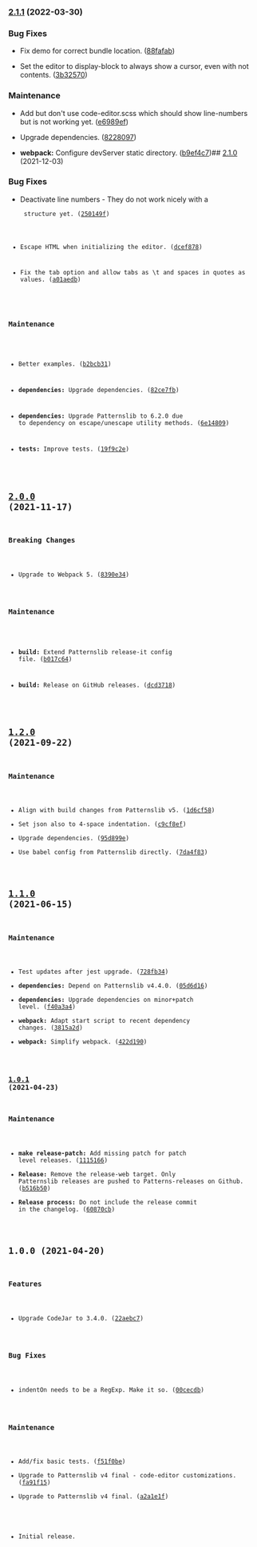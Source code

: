 

### [2.1.1](https://github.com/patternslib/pat-code-editor/compare/2.1.0...2.1.1) (2022-03-30)


### Bug Fixes

* Fix demo for correct bundle location. ([88fafab](https://github.com/patternslib/pat-code-editor/commit/88fafab775ab728ede30dfdf39694ee5de14f6c2))

* Set the editor to display-block to always show a cursor, even with not contents. ([3b32570](https://github.com/patternslib/pat-code-editor/commit/3b325709c8e5e83fe598043232526ac3ae44930f))



### Maintenance

* Add but don't use code-editor.scss which should show line-numbers but is not working yet. ([e6989ef](https://github.com/patternslib/pat-code-editor/commit/e6989ef1a5017c99acd06c0ab788c0a0ac0af4a7))

* Upgrade dependencies. ([8228097](https://github.com/patternslib/pat-code-editor/commit/8228097f1d15edb023efd47b1bfb5386c2e45b80))

* **webpack:** Configure devServer static directory. ([b9ef4c7](https://github.com/patternslib/pat-code-editor/commit/b9ef4c792e1570dcab54e8f4ca2c5d1d43007d4b))## [2.1.0](https://github.com/patternslib/pat-code-editor/compare/2.0.0...2.1.0) (2021-12-03)


### Bug Fixes

* Deactivate line numbers - They do not work nicely with a <pre><code> structure yet. ([250149f](https://github.com/patternslib/pat-code-editor/commit/250149f6f9c364c7e468ff110f4053c49c4b172f))

* Escape HTML when initializing the editor. ([dcef878](https://github.com/patternslib/pat-code-editor/commit/dcef87852148109363dc83badcdfff03a58e873f))

* Fix the tab option and allow tabs as \t and spaces in quotes as values. ([a01aedb](https://github.com/patternslib/pat-code-editor/commit/a01aedb8534159f5b30485266b2b30577372635c))



### Maintenance

* Better examples. ([b2bcb31](https://github.com/patternslib/pat-code-editor/commit/b2bcb3197b1250b94fb9744f7de750ada7f1b404))

* **dependencies:** Upgrade dependencies. ([82ce7fb](https://github.com/patternslib/pat-code-editor/commit/82ce7fbc627b5de77ef9e9f4948d58efda53bf71))

* **dependencies:** Upgrade Patternslib to 6.2.0 due to dependency on escape/unescape utility methods. ([6e14809](https://github.com/patternslib/pat-code-editor/commit/6e14809cfda6aad4ac7f5b892351b18ced5d0080))

* **tests:** Improve tests. ([19f9c2e](https://github.com/patternslib/pat-code-editor/commit/19f9c2e96e9c0f8f5cc2a7614f544a88432c7387))

## [2.0.0](https://github.com/patternslib/pat-code-editor/compare/1.2.0...2.0.0) (2021-11-17)


### Breaking Changes

* Upgrade to Webpack 5. ([8390e34](https://github.com/patternslib/pat-code-editor/commit/8390e34fee927d67218607e0f9d36d114ad4fb08))



### Maintenance

* **build:** Extend Patternslib release-it config file. ([b017c64](https://github.com/patternslib/pat-code-editor/commit/b017c644965c92eb13dd7dfb5297ce1cd41dc6e8))

* **build:** Release on GitHub releases. ([dcd3718](https://github.com/patternslib/pat-code-editor/commit/dcd371839a80b259a15b98be45c3f442ee5ab81d))

## [1.2.0](https://github.com/patternslib/pat-code-editor/compare/1.1.0...1.2.0) (2021-09-22)


### Maintenance

* Align with build changes from Patternslib v5. ([1d6cf58](https://github.com/patternslib/pat-code-editor/commit/1d6cf58187b6927f1e268265c520edf8e98c5e59))
* Set json also to 4-space indentation. ([c9cf8ef](https://github.com/patternslib/pat-code-editor/commit/c9cf8efc8b20c4d88ebd4e8b815bff638d2244c2))
* Upgrade dependencies. ([95d899e](https://github.com/patternslib/pat-code-editor/commit/95d899ea0846f6fc851f8aded531ebb0ca2ccf70))
* Use babel config from Patternslib directly. ([7da4f83](https://github.com/patternslib/pat-code-editor/commit/7da4f8349106a07e574b0588e65dbdd7068cf6b8))

## [1.1.0](https://github.com/patternslib/pat-code-editor/compare/1.0.1...1.1.0) (2021-06-15)


### Maintenance

* Test updates after jest upgrade. ([728fb34](https://github.com/patternslib/pat-code-editor/commit/728fb34723b8892660eacee86e745f98cf963b95))
* **dependencies:** Depend on Patternslib v4.4.0. ([05d6d16](https://github.com/patternslib/pat-code-editor/commit/05d6d16c75199ec21341f5b42a30d36b62defa4b))
* **dependencies:** Upgrade dependencies on minor+patch level. ([f40a3a4](https://github.com/patternslib/pat-code-editor/commit/f40a3a4bfd9c0242ce5c444f9240675747a7f7de))
* **webpack:** Adapt start script to recent dependency changes. ([3815a2d](https://github.com/patternslib/pat-code-editor/commit/3815a2ddbb5e4724d8d90d834db85a9544f38dd8))
* **webpack:** Simplify webpack. ([422d190](https://github.com/patternslib/pat-code-editor/commit/422d190b49cd1972813d9d194c208870c2da37f8))

### [1.0.1](https://github.com/patternslib/pat-code-editor/compare/1.0.0...1.0.1) (2021-04-23)


### Maintenance

* **make release-patch:** Add missing patch for patch level releases. ([1115166](https://github.com/patternslib/pat-code-editor/commit/1115166862a7bf9b6127bb46ccf5d6abd9f2d8f4))
* **Release:** Remove the release-web target. Only Patternslib releases are pushed to Patterns-releases on Github. ([b516b50](https://github.com/patternslib/pat-code-editor/commit/b516b50149232925faf57817a16d1d0608f099c6))
* **Release process:** Do not include the release commit in the changelog. ([60870cb](https://github.com/patternslib/pat-code-editor/commit/60870cb1a0f7b77e757b0f5bbbd981321d18a623))

## 1.0.0 (2021-04-20)


### Features

* Upgrade CodeJar to 3.4.0. ([22aebc7](https://github.com/patternslib/pat-code-editor/commit/22aebc731997d27253495526ab7f61f6d24b63b2))


### Bug Fixes

* indentOn needs to be a RegExp. Make it so. ([00cecdb](https://github.com/patternslib/pat-code-editor/commit/00cecdb28870d6951f185d3021384620b1e7ec51))


### Maintenance

* Add/fix basic tests. ([f51f0be](https://github.com/patternslib/pat-code-editor/commit/f51f0bec4d0cd08a5f33761fd4de983a3566aad2))
* Upgrade to Patternslib v4 final - code-editor customizations. ([fa91f15](https://github.com/patternslib/pat-code-editor/commit/fa91f154c48364edf30a2feac11e9b6399d627e5))
* Upgrade to Patternslib v4 final. ([a2a1e1f](https://github.com/patternslib/pat-code-editor/commit/a2a1e1fabe33a3f0ba15abf14ebb1787c6807e66))


- Initial release.